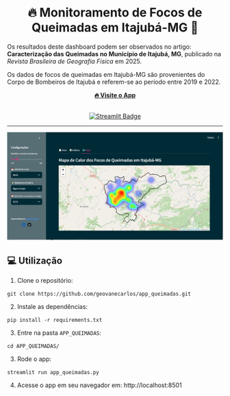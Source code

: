 <div align="center">
  <h1 style="text-align: center; font-size: 2em;">
    🔥 Monitoramento de Focos de Queimadas em Itajubá-MG 🚒
  </h1>
</div>
  <p>
    Os resultados deste dashboard podem ser observados no artigo:  
    <strong>Caracterização das Queimadas no Município de Itajubá, MG</strong>, publicado na  
    <em>Revista Brasileira de Geografia Física</em> em 2025.
  </p>

  <p>
    Os dados de focos de queimadas em Itajubá-MG são provenientes do Corpo de Bombeiros de Itajubá e  
    referem-se ao período entre 2019 e 2022.  
  </p>

  <p>
<div align="center">
    <a href="https://appqueimadas.streamlit.app/" target="_blank">
      <strong>🔥 Visite o App</strong>
    </a>
</div>
  </p>

<br>

<div align="center">
  <a href="https://appqueimadas.streamlit.app/">
    <img src="https://static.streamlit.io/badges/streamlit_badge_black_white.svg" alt="Streamlit Badge"/>
  </a>
</div>

<hr>

<div align="center">
  <img src="https://github.com/geovanecarlos/app_queimadas/blob/main/dataset/fig_mapa.png?raw=true" 
       alt="Mapa de Focos de Queimadas"/>
</div>


## 💻 Utilização

1. Clone o repositório:

```
git clone https://github.com/geovanecarlos/app_queimadas.git
```

2. Instale as dependências:

```
pip install -r requirements.txt
```

3. Entre na pasta `APP_QUEIMADAS`:

```
cd APP_QUEIMADAS/
```

3. Rode o app:
```
streamlit run app_queimadas.py
```

4. Acesse o app em seu navegador em: http://localhost:8501